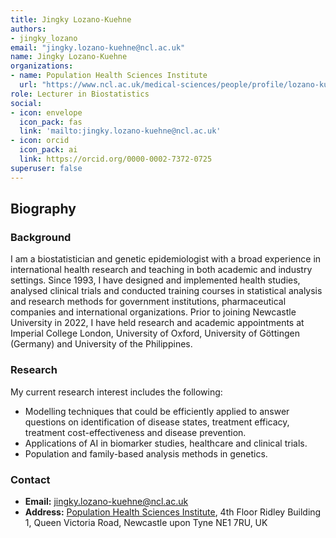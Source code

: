 ```yaml
---
title: Jingky Lozano-Kuehne
authors:
- jingky_lozano
email: "jingky.lozano-kuehne@ncl.ac.uk"
name: Jingky Lozano-Kuehne
organizations:
- name: Population Health Sciences Institute
  url: "https://www.ncl.ac.uk/medical-sciences/people/profile/lozano-kuehne-j.html"
role: Lecturer in Biostatistics
social:
- icon: envelope
  icon_pack: fas
  link: 'mailto:jingky.lozano-kuehne@ncl.ac.uk'
- icon: orcid
  icon_pack: ai
  link: https://orcid.org/0000-0002-7372-0725
superuser: false
---
```


## Biography
### Background

I am a biostatistician and genetic epidemiologist with a broad experience in international health research and teaching in both academic and industry settings. Since 1993, I have designed and implemented health studies, analysed clinical trials and conducted training courses in statistical analysis and research methods for government institutions, pharmaceutical companies and international organizations.  Prior to joining Newcastle University in 2022, I have held research and academic appointments at Imperial College London, University of Oxford, University of Göttingen (Germany) and University of the Philippines. 

### Research 

My current research interest includes the following:
-	Modelling techniques that could be efficiently applied to answer questions on identification of disease states, treatment efficacy, treatment cost-effectiveness and disease prevention.
-	Applications of AI in biomarker studies, healthcare and clinical trials.
-	Population and family-based analysis methods in genetics.


### Contact

- __Email:__ [jingky.lozano-kuehne@ncl.ac.uk](mailto:jingky.lozano-kuehne@ncl.ac.uk)
- __Address:__ [Population Health Sciences Institute](https://www.ncl.ac.uk/medical-sciences/research/institutes/health-sciences/), 4th Floor Ridley Building 1, Queen Victoria Road, Newcastle upon Tyne NE1 7RU, UK


